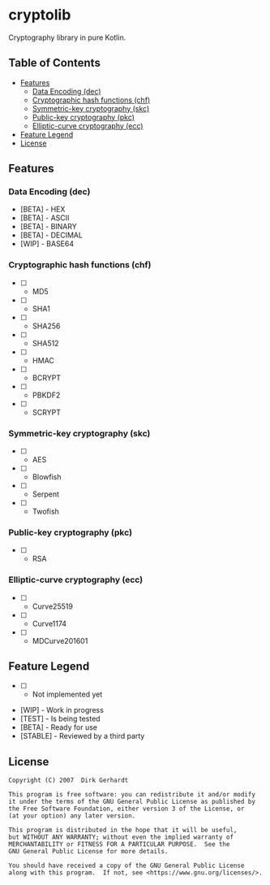 # cryptolib
Cryptography library in pure Kotlin.

## Table of Contents

  * [Features](#features)
     * [Data Encoding (dec)](#data-encoding-dec)
     * [Cryptographic hash functions (chf)](#cryptographic-hash-functions-chf)
     * [Symmetric-key cryptography (skc)](#symmetric-key-cryptography-skc)
     * [Public-key cryptography (pkc)](#public-key-cryptography-pkc)
     * [Elliptic-curve cryptography (ecc)](#elliptic-curve-cryptography-ecc)
  * [Feature Legend](#feature-legend)
  * [License](#license)
  
## Features

### Data Encoding (dec)
* [BETA] - HEX
* [BETA] - ASCII
* [BETA] - BINARY
* [BETA] - DECIMAL
* [WIP]  - BASE64

### Cryptographic hash functions (chf)
* [   ] - MD5
* [   ] - SHA1
* [   ] - SHA256
* [   ] - SHA512
* [   ] - HMAC
* [   ] - BCRYPT
* [   ] - PBKDF2
* [   ] - SCRYPT

### Symmetric-key cryptography (skc)
* [   ] - AES
* [   ] - Blowfish
* [   ] - Serpent
* [   ] - Twofish

### Public-key cryptography (pkc)
* [   ] - RSA

### Elliptic-curve cryptography (ecc)
* [   ] - Curve25519
* [   ] - Curve1174
* [   ] - MDCurve201601

## Feature Legend
* [   ] - Not implemented yet
* [WIP] - Work in progress
* [TEST] - Is being tested
* [BETA] - Ready for use
* [STABLE] - Reviewed by a third party

## License
    Copyright (C) 2007  Dirk Gerhardt

    This program is free software: you can redistribute it and/or modify
    it under the terms of the GNU General Public License as published by
    the Free Software Foundation, either version 3 of the License, or
    (at your option) any later version.
    
    This program is distributed in the hope that it will be useful,
    but WITHOUT ANY WARRANTY; without even the implied warranty of
    MERCHANTABILITY or FITNESS FOR A PARTICULAR PURPOSE.  See the
    GNU General Public License for more details.

    You should have received a copy of the GNU General Public License
    along with this program.  If not, see <https://www.gnu.org/licenses/>.
